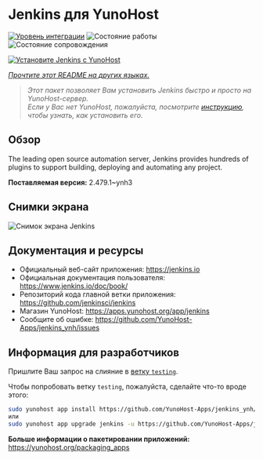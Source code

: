 <!--
Важно: этот README был автоматически сгенерирован <https://github.com/YunoHost/apps/tree/master/tools/readme_generator>
Он НЕ ДОЛЖЕН редактироваться вручную.
-->

# Jenkins для YunoHost

[![Уровень интеграции](https://apps.yunohost.org/badge/integration/jenkins)](https://ci-apps.yunohost.org/ci/apps/jenkins/)
![Состояние работы](https://apps.yunohost.org/badge/state/jenkins)
![Состояние сопровождения](https://apps.yunohost.org/badge/maintained/jenkins)

[![Установите Jenkins с YunoHost](https://install-app.yunohost.org/install-with-yunohost.svg)](https://install-app.yunohost.org/?app=jenkins)

*[Прочтите этот README на других языках.](./ALL_README.md)*

> *Этот пакет позволяет Вам установить Jenkins быстро и просто на YunoHost-сервер.*  
> *Если у Вас нет YunoHost, пожалуйста, посмотрите [инструкцию](https://yunohost.org/install), чтобы узнать, как установить его.*

## Обзор

The leading open source automation server, Jenkins provides hundreds of plugins to support building, deploying and automating any project. 


**Поставляемая версия:** 2.479.1~ynh3

## Снимки экрана

![Снимок экрана Jenkins](./doc/screenshots/screenshot1.png)

## Документация и ресурсы

- Официальный веб-сайт приложения: <https://jenkins.io>
- Официальная документация пользователя: <https://www.jenkins.io/doc/book/>
- Репозиторий кода главной ветки приложения: <https://github.com/jenkinsci/jenkins>
- Магазин YunoHost: <https://apps.yunohost.org/app/jenkins>
- Сообщите об ошибке: <https://github.com/YunoHost-Apps/jenkins_ynh/issues>

## Информация для разработчиков

Пришлите Ваш запрос на слияние в [ветку `testing`](https://github.com/YunoHost-Apps/jenkins_ynh/tree/testing).

Чтобы попробовать ветку `testing`, пожалуйста, сделайте что-то вроде этого:

```bash
sudo yunohost app install https://github.com/YunoHost-Apps/jenkins_ynh/tree/testing --debug
или
sudo yunohost app upgrade jenkins -u https://github.com/YunoHost-Apps/jenkins_ynh/tree/testing --debug
```

**Больше информации о пакетировании приложений:** <https://yunohost.org/packaging_apps>
